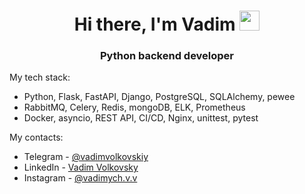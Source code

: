 <h1 align="center">Hi there, I'm Vadim
<img src="https://github.com/blackcater/blackcater/raw/main/images/Hi.gif" height="32"/></h1>
<h3 align="center">Python backend developer</h3>


My tech stack:

- Python, Flask, FastAPI, Django, PostgreSQL, SQLAlchemy, pewee
- RabbitMQ, Celery, Redis, mongoDB, ELK, Prometheus
- Docker, asyncio, REST API, CI/CD, Nginx, unittest, pytest

My contacts:

- Telegram - <a href="https://t.me/vadimvolkovskiy" target="_blank">@vadimvolkovskiy</a> 
- LinkedIn - <a href="https://www.linkedin.com/in/vadim-volkovsky/" target="_blank">Vadim Volkovsky</a> 
- Instagram - <a href="https://www.instagram.com/vadimych.v.v/" target="_blank">@vadimych.v.v</a>
